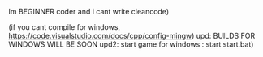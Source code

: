 Im BEGINNER coder and i cant write cleancode)



(if you cant compile for windows, https://code.visualstudio.com/docs/cpp/config-mingw)
upd: BUILDS FOR WINDOWS WILL BE SOON
upd2: start game for windows : start start.bat)
